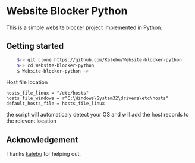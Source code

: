 # Website Blocker Python


This is a simple website blocker project implemented in Python.

Getting started 
---------------------

```bash
    $-> git clone https://github.com/Kalebu/Website-blocker-python
    $-> cd Website-blocker-python
    $ Website-blocker-python ->
```

Host file location
```
hosts_file_linux = "/etc/hosts"
hosts_file_windows = r"C:\Windows\System32\drivers\etc\hosts"
default_hosts_file = hosts_file_linux 
```


the script will automaticaly detect your OS and will add the host records to the relevent location


Acknowledgement
-----------
Thanks [kalebu](https://github.com/Kalebu) for helping out.
